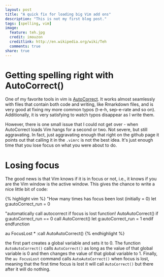 ```yaml
---
layout: post
title: "A quick fix for loading big Vim add ons"
description: "This is not my first blog post."
tags: [spelling, vim]
image:
  feature: teh.jpg
  credit: imouzon
  creditlink: http://en.wikipedia.org/wiki/Teh
  comments: true
share: true
---
```


# Getting spelling right with AutoCorrect()

One of my favorite tools in vim is [AutoCorrect](https://github.com/panozzaj/vim-autocorrect 'panozzaj AutoCorrect').
It works almost seamlessly with files that contain both code and writing, like
Rmarkdown files, and is very good at fixing my more common typos (t-e-h, sep-e-rate and so on).
Additionally, it is very satisfying to watch typos disappear as I write them.

However, there is one small issue that I could not get over - when AutoCorrect loads
Vim hangs for a second or two. Not severe, but still aggravating. In fact, just aggravating
enough that right on the github page it points out that calling it in the `.vimrc` is not the
best idea. It's just enough time that you lose focus on what you were about to do.

# Losing focus
The good news is that Vim knows if it is in focus or not, i.e., it knows if you are
the Vim window is the active window. This gives the chance to write a nice little
bit of code:

{% highlight vim %}
   "How many times has focus been lost (initially = 0)
   let g:autoCorrect_run = 0

   "automatically call autocorrect if focus is lost
   function! AutoAutoCorrect()
      if g:autoCorrect_run == 0
         call AutoCorrect()
         let g:autoCorrect_run = 1
      endif
   endfunction

   au FocusLost * :call AutoAutoCorrect()
{% endhighlight %}

the first part creates a global variable and sets it to 0. The function
`AutoAutoCorrect()` calls `AutoCorrect()` as long as the value
of that global variable is 0 and then changes the value of that
global variable to 1.
Finally,  the `au FocusLost` command calls `AutoAutoCorrect()`
when focus is lost, meaning that the
first time focus is lost it will call `AutoCorrect()` but there after it
will do nothing.

